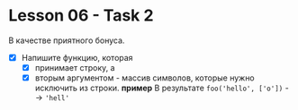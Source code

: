 # Lesson 06 - Task 2

В качестве приятного бонуса.
- [x] Напишите функцию, которая
  - [x] принимает строку, а
  - [x] вторым аргументом - массив символов, которые нужно исключить из строки.
**пример** В результате
`foo('hello', ['o'])` --> `'hell'`
